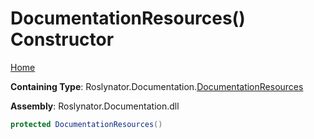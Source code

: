 <a name="_top"></a>

# DocumentationResources\(\) Constructor

[Home](../../../../README.md#_top)

**Containing Type**: Roslynator\.Documentation\.[DocumentationResources](../README.md#_top)

**Assembly**: Roslynator\.Documentation\.dll

```csharp
protected DocumentationResources()
```

